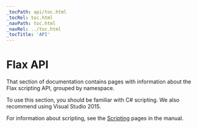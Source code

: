 ```yaml
---
_tocPath: api/toc.html
_tocRel: toc.html
_navPath: toc.html
_navRel: ../toc.html
_tocTitle: 'API'
---
```


# Flax API

That section of documentation contains pages with information about the Flax scripting API, grouped by namespace.

To use this section, you should be familiar with C# scripting.
We also recommend using Visual Studio 2015.

For information about scripting, see the [Scripting](/manual/scripting/index.html) pages in the manual.